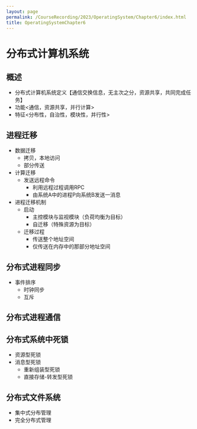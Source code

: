 ```yaml
---
layout: page
permalink: /CourseRecording/2023/OperatingSystem/Chapter6/index.html
title: OperatingSystemChapter6
---
```


# 分布式计算机系统

## 概述

- 分布式计算机系统定义【通信交换信息，无主次之分，资源共享，共同完成任务】
- 功能<通信，资源共享，并行计算>
- 特征<分布性，自治性，模块性，并行性>

## 进程迁移

- 数据迁移
    - 拷贝，本地访问
    - 部分传送
- 计算迁移
    - 发送远程命令
        - 利用远程过程调用RPC
        - 由系统A中的进程P向系统B发送一消息
- 进程迁移机制
    - 启动
        - 主控模块与监视模块（负荷均衡为目标）
        - 自迁移（特殊资源为目标）
    - 迁移过程
        - 传送整个地址空间
        - 仅传送在内存中的那部分地址空间

## 分布式进程同步

- 事件排序
    - 时钟同步
    - 互斥

## 分布式进程通信

## 分布式系统中死锁

- 资源型死锁
- 消息型死锁
    - 重新组装型死锁
    - 直接存储-转发型死锁

## 分布式文件系统

- 集中式分布管理
- 完全分布式管理